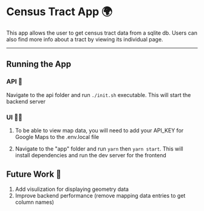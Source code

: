 # Census Tract App 🌍

This app allows the user to get census tract data from a sqlite db. Users can also find more info about a tract by viewing its individual page.

<hr/>

## Running the App

### API 🔧

Navigate to the api folder and run `./init.sh` executable. This will start the backend server

### UI 💅🏿

1. To be able to view map data, you will need to add your API_KEY for Google Maps to the .env.local file

2. Navigate to the "app" folder and run `yarn` then `yarn start`. This will install dependencies and run the dev server for the frontend

## Future Work 🚀

1. Add visulization for displaying geometry data
2. Improve backend performance (remove mapping data entries to get column names)
